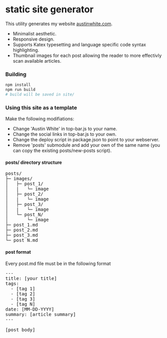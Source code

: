 # static site generator

This utility generates my website [austinwhite.com](https://austinwhite.com).

* Minimalist aesthetic.
* Responsive design.
* Supports Katex typesetting and language specific code syntax highlighting.
* Thumbnail images for each post allowing the reader to more effectivly scan available articles.

### Building

```bash
npm install
npm run build
# build will be saved in site/
```

### Using this site as a template

Make the following modifiations:
* Change 'Austin White' in top-bar.js to your name.
* Change the social links in top-bar.js to your own.
* Change the deploy script in package.json to point to your webserver.
* Remove 'posts' submodule and add your own of the same name (you can copy the existing posts/new-posts script).

#### posts/ directory structure
<pre>
posts/
├─ images/
│   ├─ post_1/
│   |   └─ image
│   ├─ post_2/
│   |   └─ image
│   ├─ post_3/
│   |   └─ image
│   └─ post_N/
│       └─ image
├─ post_1.md
├─ post_2.md
├─ post_3.md
└─ post_N.md
</pre>

#### post format
Every post.md file must be in the following format
<pre>
---
title: [your title]
tags:
  - [tag 1]
  - [tag 2]
  - [tag 3]
  - [tag N]
date: [MM-DD-YYYY]
summary: [article summary]
---

[post body]
</pre>
